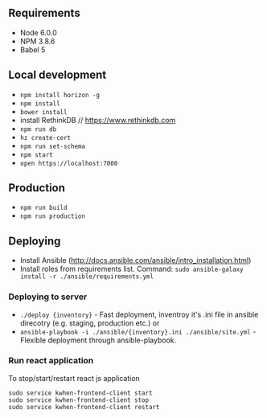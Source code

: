 ## Requirements
 - Node 6.0.0
 - NPM 3.8.6
 - Babel 5

## Local development
 - `npm install horizon -g`
 - `npm install`
 - `bower install`
 -  install RethinkDB // https://www.rethinkdb.com
 - `npm run db`
 - `hz create-cert`
 - `npm run set-schema`
 - `npm start`
 - `open https://localhost:7000`

 ## Production
 - `npm run build`
 - `npm run production`

## Deploying
- Install Ansible (http://docs.ansible.com/ansible/intro_installation.html)
- Install roles from requirements list. Command: `sudo ansible-galaxy install -r ./ansible/requirements.yml`

### Deploying to server
- `./deploy {inventory}` - Fast deployment, inventroy it's .ini file in ansible direcotry (e.g. staging, production etc.)
or
- `ansible-playbook -i ./ansible/{inventory}.ini ./ansible/site.yml` - Flexible deployment through ansible-playbook.

### Run react application

To stop/start/restart react js application

    sudo service kwhen-frontend-client start
    sudo service kwhen-frontend-client stop
    sudo service kwhen-frontend-client restart





